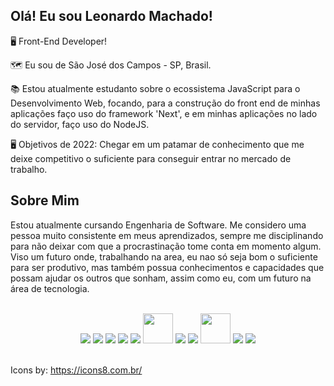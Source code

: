 ##  **Olá! Eu sou Leonardo Machado!** &nbsp;


🖥️ Front-End Developer!

🗺️ Eu sou de São José dos Campos - SP, Brasil. 

📚 Estou atualmente estudanto sobre o ecossistema JavaScript para o Desenvolvimento Web, focando, para a construção do front end de minhas aplicações faço uso do framework 'Next', e em minhas aplicações no lado do servidor, faço uso do NodeJS.

🖥️ Objetivos de 2022: Chegar em um patamar de conhecimento que me deixe competitivo o suficiente para conseguir entrar no mercado de trabalho.

 
## Sobre Mim

Estou atualmente cursando Engenharia de Software. Me considero uma pessoa muito consistente em meus aprendizados, sempre me disciplinando para não deixar com que a procrastinação tome conta em momento algum.
Viso um futuro onde, trabalhando na area, eu nao só seja bom o suficiente para ser produtivo, mas também possua conhecimentos e capacidades que possam ajudar os outros que sonham, assim como eu, com um futuro na área de tecnologia.

<br/>
<div align="center">
 <img src="https://img.icons8.com/color/48/000000/html-5--v1.png"/> <img src="https://img.icons8.com/color/48/000000/css3.png"/> <img src="https://img.icons8.com/color/48/000000/javascript--v1.png"/> <img src="https://img.icons8.com/color/48/000000/typescript.png"/> <img src="https://img.icons8.com/color/48/000000/react-native.png"/> <img src="https://user-images.githubusercontent.com/83739628/147862683-4309d84b-2adf-4bc3-8ed3-5eb9ed38bffd.png" width="48px">
 <img src="https://img.icons8.com/fluency/48/000000/node-js.png"/>  <img src="https://img.icons8.com/color/48/000000/sass.png"/> <img src="https://user-images.githubusercontent.com/83739628/147862737-33f8ebf8-4d9e-4da6-93d8-9db063a0fe3f.png" width="48px"> 
<img src="https://img.icons8.com/fluency/48/000000/mysql-logo.png"/> <img src="https://img.icons8.com/color/48/000000/git.png"/>
</div><br/>
 
 Icons by: https://icons8.com.br/
